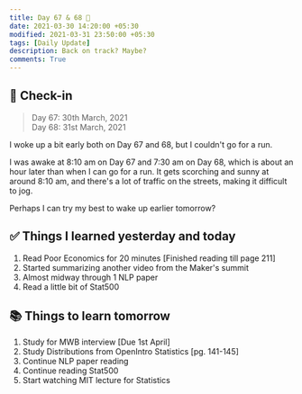 ```yaml
---
title: Day 67 & 68 🥗
date: 2021-03-30 14:20:00 +05:30
modified: 2021-03-31 23:50:00 +05:30
tags: [Daily Update]
description: Back on track? Maybe?
comments: True
---
```


## 📩 Check-in

> Day 67: 30th March, 2021 <br>
> Day 68: 31st March, 2021

I woke up a bit early both on Day 67 and 68, but I couldn't go for a run.

I was awake at 8:10 am on Day 67 and 7:30 am on Day 68, which is about an hour later than when I can go for a run. It gets scorching and sunny at around 8:10 am, and there's a lot of traffic on the streets, making it difficult to jog. 

Perhaps I can try my best to wake up earlier tomorrow?

## ✅ Things I learned yesterday and today

1. Read Poor Economics for 20 minutes [Finished reading till page 211]
2. Started summarizing another video from the Maker's summit
3. Almost midway through 1 NLP paper
4. Read a little bit of Stat500

## 📚 Things to learn tomorrow

1. Study for MWB interview [Due 1st April]
2. Study Distributions from OpenIntro Statistics [pg. 141-145]
3. Continue NLP paper reading
4. Continue reading Stat500
5. Start watching MIT lecture for Statistics
